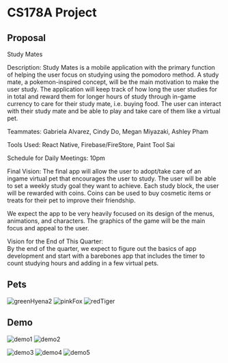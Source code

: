 # CS178A Project
## Proposal
Study Mates

Description: 
Study Mates is a mobile application with the primary function of helping the user focus on studying using the pomodoro method. A study mate, a pokemon-inspired concept, will be the main motivation to make the user study. The application will keep track of how long the user studies for in total and reward them for longer hours of study through in-game currency to care for their study mate, i.e. buying food. The user can interact with their study mate and be able to play and take care of them like a virtual pet. 

Teammates: 
Gabriela Alvarez, Cindy Do, Megan Miyazaki, Ashley Pham

Tools Used: 
React Native, Firebase/FireStore, Paint Tool Sai

Schedule for Daily Meetings: 10pm

Final Vision: 
The final app will allow the user to adopt/take care of an ingame virtual pet that encourages the user to study. The user will be able to set a weekly study goal they want to achieve. Each study block, the user will be rewarded with coins. Coins can be used to buy cosmetic items or treats for their pet to improve their friendship.

We expect the app to be very heavily focused on its design of the menus, animations, and characters. The graphics of the game will be the main focus and appeal to the user. 

Vision for the End of This Quarter:  
By the end of the quarter, we expect to figure out the basics of app development and start with a barebones app that includes the timer to count studying hours and adding in a few virtual pets.

## Pets
![greenHyena2](https://github.com/condoes/CS178A-project/assets/72577619/b3779ff4-8d9b-497e-82b8-0eaa093c3ed7)
![pinkFox](https://github.com/condoes/CS178A-project/assets/72577619/a703127d-d96c-4f86-bb20-bb34644ec181)
![redTiger](https://github.com/condoes/CS178A-project/assets/72577619/9805e788-d062-484d-b8a8-e959bb983375)

## Demo
![demo1](https://github.com/condoes/CS178A-project/assets/72577619/1c2fdc9f-9d24-4b46-b3c0-c64951afa0ad)
![demo2](https://github.com/condoes/CS178A-project/assets/72577619/e959b729-f451-4ad7-b7ea-6e107172ab9b)

![demo3](https://github.com/condoes/CS178A-project/assets/72577619/8e87649f-0406-4b3f-97ea-72110e0754ef)
![demo4](https://github.com/condoes/CS178A-project/assets/72577619/dd035147-1c7f-435b-bdc6-3c8ea1588e8c)
![demo5](https://github.com/condoes/CS178A-project/assets/72577619/d66b9449-a238-40ef-a6df-280f0987dbb9)



